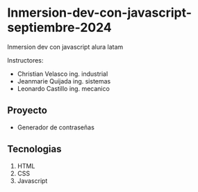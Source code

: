 # Inmersion-dev-con-javascript-septiembre-2024
Inmersion dev con javascript alura latam

Instructores:
- Christian Velasco ing. industrial
- Jeanmarie Quijada ing. sistemas
- Leonardo Castillo ing. mecanico

## Proyecto

- Generador de contraseñas

## Tecnologias

1. HTML
2. CSS
3. Javascript


